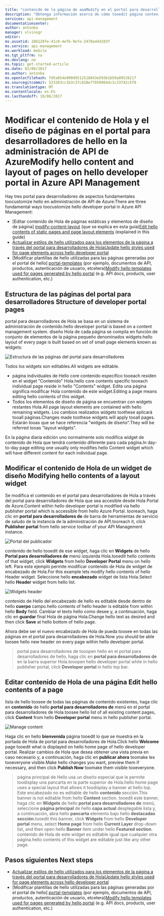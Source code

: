 ```yaml
---
title: "contenido de la página de aaaModify en el portal para desarrolladores de hello en la administración de API de Azure | Documentos de Microsoft"
description: "Obtenga información acerca de cómo tooedit página contenido en el portal para desarrolladores de hello en la administración de API de Azure."
services: api-management
documentationcenter: 
author: antonba
manager: vlvinogr
editor: 
ms.assetid: 186128fe-41c0-4efb-9efe-2478ad4d103f
ms.service: api-management
ms.workload: mobile
ms.tgt_pltfrm: na
ms.devlang: na
ms.topic: get-started-article
ms.date: 02/09/2017
ms.author: antonba
ms.openlocfilehash: fd5a854e900d9512518643e593b1b59a0952621f
ms.sourcegitcommit: 523283cc1b3c37c428e77850964dc1c33742c5f0
ms.translationtype: MT
ms.contentlocale: es-ES
ms.lasthandoff: 10/06/2017
---
```

# <a name="modify-hello-content-and-layout-of-pages-on-hello-developer-portal-in-azure-api-management"></a><span data-ttu-id="03c04-103">Modificar el contenido de Hola y el diseño de páginas en el portal para desarrolladores de hello en la administración de API de Azure</span><span class="sxs-lookup"><span data-stu-id="03c04-103">Modify hello content and layout of pages on hello developer portal in Azure API Management</span></span>
<span data-ttu-id="03c04-104">Hay tres portal para desarrolladores de aspectos fundamentales toocustomize hello en administración de API de Azure:</span><span class="sxs-lookup"><span data-stu-id="03c04-104">There are three fundamental ways toocustomize hello developer portal in Azure API Management:</span></span>

* <span data-ttu-id="03c04-105">[Editar contenido de Hola de páginas estáticas y elementos de diseño de página] [ modify-content-layout] (que se explica en esta guía)</span><span class="sxs-lookup"><span data-stu-id="03c04-105">[Edit hello contents of static pages and page layout elements][modify-content-layout] (explained in this guide)</span></span>
* <span data-ttu-id="03c04-106">[Actualizar estilos de hello utilizados para los elementos de la página a través del portal para desarrolladores de Hola][customize-styles]</span><span class="sxs-lookup"><span data-stu-id="03c04-106">[Update hello styles used for page elements across hello developer portal][customize-styles]</span></span>
* <span data-ttu-id="03c04-107">[Modificar plantillas de hello utilizadas para las páginas generadas por el portal de hello] [ portal-templates] (por ejemplo, documentos de API, productos, autenticación de usuario, etcetera)</span><span class="sxs-lookup"><span data-stu-id="03c04-107">[Modify hello templates used for pages generated by hello portal][portal-templates] (e.g. API docs, products, user authentication, etc.)</span></span>

## <span data-ttu-id="03c04-108"><a name="page-structure"></a>Estructura de las páginas del portal para desarrolladores</span><span class="sxs-lookup"><span data-stu-id="03c04-108"><a name="page-structure"> </a>Structure of developer portal pages</span></span>

<span data-ttu-id="03c04-109">portal para desarrolladores de Hola se basa en un sistema de administración de contenido.</span><span class="sxs-lookup"><span data-stu-id="03c04-109">hello developer portal is based on a content management system.</span></span> <span data-ttu-id="03c04-110">diseño Hola de cada página se compila en función de conjunto de elementos de la página pequeño denominados widgets:</span><span class="sxs-lookup"><span data-stu-id="03c04-110">hello layout of every page is built based on set of small page elements known as widgets:</span></span>

![Estructura de las páginas del portal para desarrolladores][api-management-customization-widget-structure]

<span data-ttu-id="03c04-112">Todos los widgets son editables.</span><span class="sxs-lookup"><span data-stu-id="03c04-112">All widgets are editable.</span></span> 
* <span data-ttu-id="03c04-113">página individuales de Hello core contenido específico tooeach residen en el widget "Contenido" Hola.</span><span class="sxs-lookup"><span data-stu-id="03c04-113">hello core contents specific tooeach individual page reside in hello "Contents" widget.</span></span> <span data-ttu-id="03c04-114">Edita una página significa modificar Hola contenido de este widget.</span><span class="sxs-lookup"><span data-stu-id="03c04-114">Editing a page means editing hello contents of this widget.</span></span>
* <span data-ttu-id="03c04-115">Todos los elementos de diseño de página se encuentran con widgets restantes Hola.</span><span class="sxs-lookup"><span data-stu-id="03c04-115">All page layout elements are contained with hello remaining widgets.</span></span> <span data-ttu-id="03c04-116">Los cambios realizados widgets toothese aplicará tooall páginas.</span><span class="sxs-lookup"><span data-stu-id="03c04-116">Changes made toothese widgets will apply tooall pages.</span></span> <span data-ttu-id="03c04-117">Estarán tooas que se hace referencia "widgets de diseño".</span><span class="sxs-lookup"><span data-stu-id="03c04-117">They will be referred tooas "layout widgets".</span></span>

<span data-ttu-id="03c04-118">En la página diaria edición uno normalmente solo modifica widget de contenido de Hola que tendrá contenido diferente para cada página.</span><span class="sxs-lookup"><span data-stu-id="03c04-118">In day-to-day page editing one usually only modifies hello Content widget which will have different content for each individual page.</span></span>

## <span data-ttu-id="03c04-119"><a name="modify-layout-widget"></a>Modificar el contenido de Hola de un widget de diseño</span><span class="sxs-lookup"><span data-stu-id="03c04-119"><a name="modify-layout-widget"> </a>Modifying hello contents of a layout widget</span></span>

<span data-ttu-id="03c04-120">Se modifica el contenido en el portal para desarrolladores de Hola a través del portal para desarrolladores de Hola que sea accesible desde Hola Portal de Azure.</span><span class="sxs-lookup"><span data-stu-id="03c04-120">Content within hello developer portal is modified via hello publisher portal which is accessible from hello Azure Portal.</span></span> <span data-ttu-id="03c04-121">tooreach, haga clic en **portal para desarrolladores de** de barra de herramientas de servicio de saludo de la instancia de la administración de API.</span><span class="sxs-lookup"><span data-stu-id="03c04-121">tooreach it, click **Publisher portal** from hello service toolbar of your API Management instance.</span></span>

![Portal del publicador][api-management-management-console]

<span data-ttu-id="03c04-123">contenido de hello tooedit de ese widget, haga clic en **Widgets** de hello **Portal para desarrolladores de** menú izquierda Hola.</span><span class="sxs-lookup"><span data-stu-id="03c04-123">tooedit hello contents of that widget, click **Widgets** from hello **Developer Portal** menu on hello left.</span></span> <span data-ttu-id="03c04-124">Para este ejemplo permite modificar contenido de Hola de widget de encabezado de Hola.</span><span class="sxs-lookup"><span data-stu-id="03c04-124">For this example lets modify hello contents of hello Header widget.</span></span> <span data-ttu-id="03c04-125">Seleccione hello **encabezado** widget de lista Hola.</span><span class="sxs-lookup"><span data-stu-id="03c04-125">Select hello **Header** widget from hello list.</span></span>

![Widgets header][api-management-widgets-header]

<span data-ttu-id="03c04-127">contenido de Hello del encabezado de hello es editable desde dentro de hello **cuerpo** campo.</span><span class="sxs-lookup"><span data-stu-id="03c04-127">hello contents of hello header is editable from within hello **Body** field.</span></span> <span data-ttu-id="03c04-128">Cambiar el texto hello como desee y, a continuación, haga clic en **guardar** final Hola de página Hola.</span><span class="sxs-lookup"><span data-stu-id="03c04-128">Change hello text as desired and then click **Save** at hello bottom of hello page.</span></span>

<span data-ttu-id="03c04-129">Ahora debe ser el nuevo encabezado de Hola de pueda toosee en todas las páginas en el portal para desarrolladores de Hola.</span><span class="sxs-lookup"><span data-stu-id="03c04-129">Now you should be able toosee hello new header on every page within hello developer portal.</span></span>

> <span data-ttu-id="03c04-130">portal para desarrolladores de tooopen hello en el portal para desarrolladores de hello, haga clic en **portal para desarrolladores de** en la barra superior Hola.</span><span class="sxs-lookup"><span data-stu-id="03c04-130">tooopen hello developer portal while in hello publisher portal, click **Developer portal** in hello top bar.</span></span>
> 
> 

## <span data-ttu-id="03c04-131"><a name="edit-page-contents"></a>Editar contenido de Hola de una página</span><span class="sxs-lookup"><span data-stu-id="03c04-131"><a name="edit-page-contents"> </a>Edit hello contents of a page</span></span>

<span data-ttu-id="03c04-132">lista de hello toosee de todas las páginas de contenido existentes, haga clic en **contenido** de hello **portal para desarrolladores de** menú en el portal para desarrolladores de Hola.</span><span class="sxs-lookup"><span data-stu-id="03c04-132">toosee hello list of all existing content pages, click **Content** from hello **Developer portal** menu in hello publisher portal.</span></span>

![Manage content][api-management-customization-manage-content]

<span data-ttu-id="03c04-134">Haga clic en hello **bienvenida** página tooedit lo que se muestra en la portada de Hola de portal para desarrolladores de Hola.</span><span class="sxs-lookup"><span data-stu-id="03c04-134">Click hello **Welcome** page tooedit what is displayed on hello home page of hello developer portal.</span></span> <span data-ttu-id="03c04-135">Realizar cambios de Hola que desea obtener una vista previa en caso necesario y, a continuación, haga clic en **publicar ahora** toomake les tooeveryone visible.</span><span class="sxs-lookup"><span data-stu-id="03c04-135">Make hello changes you want, preview them if necessary, and then click **Publish Now** toomake them visible tooeveryone.</span></span>

> <span data-ttu-id="03c04-136">página principal de Hello usa un diseño especial que le permite toodisplay una pancarta en la parte superior de Hola.</span><span class="sxs-lookup"><span data-stu-id="03c04-136">hello home page uses a special layout that allows it toodisplay a banner at hello top.</span></span> <span data-ttu-id="03c04-137">Este encabezado no es editable de hello **contenido** sección.</span><span class="sxs-lookup"><span data-stu-id="03c04-137">This banner is not editable from hello **Content** section.</span></span> <span data-ttu-id="03c04-138">tooedit este banner, haga clic en **Widgets** de hello **portal para desarrolladores de** menú, seleccione **página principal** de hello **capa actual** desplegable lista y, a continuación, abra hello **pancarta** elemento bajo hello **destacadas sección**.</span><span class="sxs-lookup"><span data-stu-id="03c04-138">tooedit this banner, click **Widgets** from hello **Developer portal** menu, select **Home page** from hello **Current Layer** drop-down list, and then open hello **Banner** item under hello **Featured section**.</span></span> <span data-ttu-id="03c04-139">contenido de Hola de este widget es editable igual que cualquier otra página.</span><span class="sxs-lookup"><span data-stu-id="03c04-139">hello contents of this widget are editable just like any other page.</span></span>
> 
> 

## <span data-ttu-id="03c04-140"><a name="next-steps"></a>Pasos siguientes</span><span class="sxs-lookup"><span data-stu-id="03c04-140"><a name="next-steps"> </a>Next steps</span></span>
* <span data-ttu-id="03c04-141">[Actualizar estilos de hello utilizados para los elementos de la página a través del portal para desarrolladores de Hola][customize-styles]</span><span class="sxs-lookup"><span data-stu-id="03c04-141">[Update hello styles used for page elements across hello developer portal][customize-styles]</span></span>
* <span data-ttu-id="03c04-142">[Modificar plantillas de hello utilizadas para las páginas generadas por el portal de hello] [ portal-templates] (por ejemplo, documentos de API, productos, autenticación de usuario, etcetera)</span><span class="sxs-lookup"><span data-stu-id="03c04-142">[Modify hello templates used for pages generated by hello portal][portal-templates] (e.g. API docs, products, user authentication, etc.)</span></span>

[Structure of developer portal pages]: #page-structure
[Modifying hello contents of a layout widget]: #modify-layout-widget
[Edit hello contents of a page]: #edit-page-contents
[Next steps]: #next-steps

[modify-content-layout]: api-management-modify-content-layout.md
[customize-styles]: api-management-customize-styles.md
[portal-templates]: api-management-developer-portal-templates.md

[api-management-customization-widget-structure]: ./media/api-management-modify-content-layout/portal-widget-structure.png
[api-management-management-console]: ./media/api-management-modify-content-layout/api-management-management-console.png
[api-management-widgets-header]: ./media/api-management-modify-content-layout/api-management-widgets-header.png
[api-management-customization-manage-content]: ./media/api-management-modify-content-layout/api-management-customization-manage-content.png
